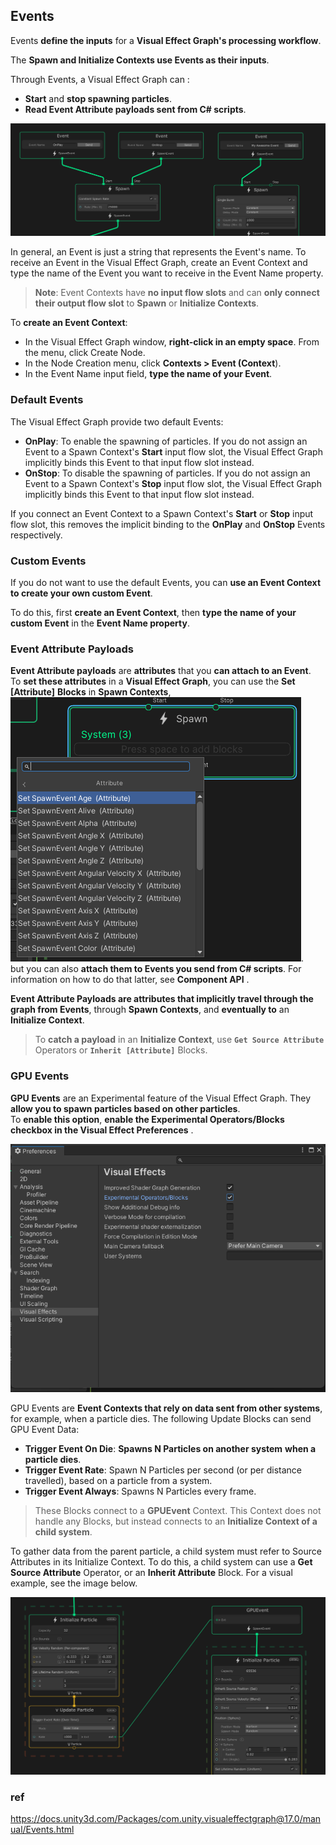 ## Events

Events **define the inputs** for a **Visual Effect Graph's processing workflow**. 

The **Spawn and Initialize Contexts use Events as their inputs**. 


Through Events, a Visual Effect Graph can :

- **Start** and **stop spawning particles**.
- **Read Event Attribute payloads sent from C# scripts**.

![](./img/EventContexts.png)

In general, an Event is just a string that represents the Event's name. To receive an Event in the Visual Effect Graph, create an Event Context and type the name of the Event you want to receive in the Event Name property. 


> **Note**: Event Contexts have **no input flow slots** and can **only connect their output flow slot** to **Spawn** or **Initialize Contexts**.



To **create an Event Context**:

- In the Visual Effect Graph window, **right-click in an empty space**.
From the menu, click Create Node.
- In the Node Creation menu, click **Contexts > Event (Context**).
- In the Event Name input field, **type the name of your Event**.

### Default Events

The Visual Effect Graph provide two default Events:

-   **OnPlay**: To enable the spawning of particles. If you do not assign an Event to a Spawn Context's **Start** input flow slot, the Visual Effect Graph implicitly binds this Event to that input flow slot instead.
-   **OnStop**: To disable the spawning of particles. If you do not assign an Event to a Spawn Context's **Stop** input flow slot, the Visual Effect Graph implicitly binds this Event to that input flow slot instead.

If you connect an Event Context to a Spawn Context's **Start** or **Stop** input flow slot, this removes the implicit binding to the **OnPlay** and **OnStop** Events respectively.

### Custom Events
If you do not want to use the default Events, you can **use an Event Context to create your own custom Event**.

To do this, first **create an Event Context**, then **type the name of your custom Event** in the **Event Name property**.

### Event Attribute Payloads

**Event Attribute payloads** are **attributes** that you **can attach to an Event**. \
To **set these attributes** in a **Visual Effect Graph**, you can use the **Set [Attribute]** **Blocks** in **Spawn Contexts**, \
![](./img/event_attribute.png). \
but you can also **attach them to Events you send from C# scripts**. For information on how to do that latter, see **Component API** .

**Event Attribute Payloads are attributes that implicitly travel through the graph from Events**, through **Spawn Contexts**, and **eventually to** an **Initialize Context**. 

> To **catch a payload** in an **Initialize Context**, use **`Get Source Attribute`** Operators or **`Inherit [Attribute]`** Blocks.

### GPU Events
**GPU Events** are an Experimental feature of the Visual Effect Graph. They **allow you to spawn particles based on other particles**. \
To **enable this option**, **enable the Experimental Operators/Blocks checkbox in the Visual Effect Preferences** .

![](./img/preference.png)

GPU Events are **Event Contexts that rely on data sent from other systems**, for example, when a particle dies. The following Update Blocks can send GPU Event Data:

-   **Trigger Event On Die**: **Spawns N Particles on another system** **when a particle dies**.
-   **Trigger Event Rate**: Spawn N Particles per second (or per distance travelled), based on a particle from a system.
-   **Trigger Event Always**: Spawns N Particles every frame.

> These Blocks connect to a **GPUEvent** Context. This Context does not handle any Blocks, but instead connects to an **Initialize Context of a child system**.

To gather data from the parent particle, a child system must refer to Source Attributes in its Initialize Context. To do this, a child system can use a **Get Source Attribute** Operator, or an **Inherit Attribute** Block. For a visual example, see the image below.


![](./img/GPUEvent.png)


### ref 
https://docs.unity3d.com/Packages/com.unity.visualeffectgraph@17.0/manual/Events.html


